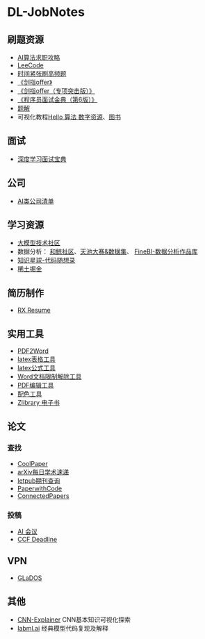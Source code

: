 # DL-JobNotes

## 刷题资源
- [AI算法求职攻略](https://github.com/amusi/AI-Job-Notes)
- [LeeCode](https://leetcode.cn/)
- [时间紧张刷高频题](https://www.zhihu.com/question/24964987/answer/586425979)
- [《剑指offer》](https://wx.zsxq.com/mweb/views/weread/search.html?keyword=%E5%89%91%E6%8C%87%20Offer%EF%BC%88%E7%AC%AC%202%20%E7%89%88%EF%BC%89)
- [《剑指offer（专项突击版）》](https://wx.zsxq.com/mweb/views/weread/search.html?keyword=%E5%89%91%E6%8C%87%20Offer%EF%BC%88%E4%B8%93%E9%A1%B9%E7%AA%81%E5%87%BB%E7%89%88%EF%BC%89)
- [《程序员面试金典（第6版）》](https://wx.zsxq.com/mweb/views/weread/search.html?keyword=%E7%A8%8B%E5%BA%8F%E5%91%98%E9%9D%A2%E8%AF%95%E9%87%91%E5%85%B8%EF%BC%88%E7%AC%AC%206%20%E7%89%88%EF%BC%89)
- [题解](https://github.com/doocs/leetcode)
- 可视化教程[Hello 算法 数字资源](https://www.hello-algo.com/)、[图书](https://wx.zsxq.com/mweb/views/weread/search.html?keyword=%20Hello%EF%BC%8C%E7%AE%97%E6%B3%95)

## 面试
- [深度学习面试宝典](https://github.com/amusi/Deep-Learning-Interview-Book)

## 公司
- [AI类公司清单](https://github.com/amusi/CV-Company-List)


## 学习资源
- [大模型技术社区](https://kq4b3vgg5b.feishu.cn/wiki/JuJSwfbwmiwvbqkiQ7LcN1N1nhd)
- 数据分析： [和鲸社区](https://www.heywhale.com/home)、[天池大赛&数据集](https://tianchi.aliyun.com/competition/?spm=a2c22.12282013.J_3941670930.J_aZgKQi_eXXukNIlZvhonv.d_menu_1)、 [FineBI-数据分析作品库](https://www.finebi.com/bicase)
- [知识星球-代码随想录](https://wx.zsxq.com/group/88511825151142)
- [稀土掘金](https://juejin.cn/)


## 简历制作
- [RX Resume](https://rxresu.me/auth/login)


## 实用工具
- [PDF2Word](https://www.cleverpdf.com/cn/pdf-to-word)
- [latex表格工具](https://www.tablesgenerator.com/)
- [latex公式工具](https://simpletex.cn/)
- [Word文档限制解除工具](http://tools.bugscaner.com/office/word-remove-limit.html)
- [PDF编辑工具](https://www.sejda.com/pdf-editor)
- [配色工具](https://mycolor.space/?hex=%23845EC2&sub=1)
- [Zlibrary 电子书](https://www.tboxn.com/560.html)

## 论文
### 查找
- [CoolPaper](https://papers.cool/)
- [arXiv每日学术速递](http://arxivdaily.com/)
- [letpub期刊查询](https://www.letpub.com.cn/)
- [PaperwithCode](https://paperswithcode.com/)
- [ConnectedPapers](https://www.connectedpapers.com/)
### 投稿
- [AI 会议](https://aideadlin.es/?sub=ML,CV,CG,NLP,RO,SP,DM,AP,KR,HCI)
- [CCF Deadline](https://ccfddl.com/)

## VPN
- [GLaDOS](https://glados.rocks/)

## 其他
- [CNN-Explainer](https://poloclub.github.io/cnn-explainer/#article-relu) CNN基本知识可视化探索
- [labml.ai](https://nn.labml.ai/) 经典模型代码复现及解释
